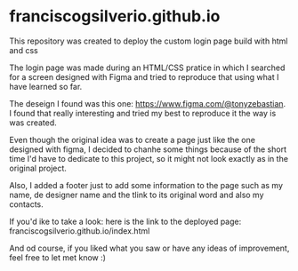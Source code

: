 # franciscogsilverio.github.io
This repository was created to deploy the custom login page build with html and css

The login page was made during an HTML/CSS pratice in which I searched for a screen designed with Figma and tried to reproduce that using what I have learned so far.

The deseign I found was this one: https://www.figma.com/@tonyzebastian. I found that really interesting and tried my best to reproduce it the way is was created. 

Even though the original idea was to create a page just like the one designed with figma, I decided to chanhe some things because of the short time I'd have to dedicate 
to this project, so it might not look exactly as in the original project.

Also, I added a footer just to add some information to the page such as my name, de designer name and the tlink to its original word and also my contacts.

If you'd ike to take a look: here is the link to the deployed page: franciscogsilverio.github.io/index.html

And od course, if you liked what you saw or have any ideas of improvement, feel free to let met know :)
